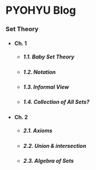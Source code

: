 # PYOHYU Blog

### Set Theory
- #### Ch. 1
  - ##### 1.1. Baby Set Theory
  - ##### 1.2. Notation
  - ##### 1.3. Informal View
  - ##### 1.4. Collection of All Sets?

- #### Ch. 2
  - ##### 2.1. Axioms
  - ##### 2.2. Union & intersection
  - ##### 2.3. Algebra of Sets